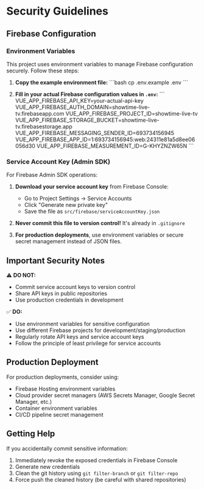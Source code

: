 # Security Guidelines

## Firebase Configuration

### Environment Variables

This project uses environment variables to manage Firebase configuration securely. Follow these steps:

1. **Copy the example environment file:**
   \`\`\`bash
   cp .env.example .env
   \`\`\`

2. **Fill in your actual Firebase configuration values in `.env`:**
   \`\`\`
   VUE_APP_FIREBASE_API_KEY=your-actual-api-key
   VUE_APP_FIREBASE_AUTH_DOMAIN=showtime-live-tv.firebaseapp.com
   VUE_APP_FIREBASE_PROJECT_ID=showtime-live-tv
   VUE_APP_FIREBASE_STORAGE_BUCKET=showtime-live-tv.firebasestorage.app
   VUE_APP_FIREBASE_MESSAGING_SENDER_ID=693734156945
   VUE_APP_FIREBASE_APP_ID=1:693734156945:web:24311e81a5d8ee06056d30
   VUE_APP_FIREBASE_MEASUREMENT_ID=G-KHYZNZW65N
   \`\`\`

### Service Account Key (Admin SDK)

For Firebase Admin SDK operations:

1. **Download your service account key** from Firebase Console:
   - Go to Project Settings → Service Accounts
   - Click "Generate new private key"
   - Save the file as `src/firebase/serviceAccountKey.json`

2. **Never commit this file to version control!** It's already in `.gitignore`

3. **For production deployments**, use environment variables or secure secret management instead of JSON files.

## Important Security Notes

⚠️ **DO NOT:**
- Commit service account keys to version control
- Share API keys in public repositories
- Use production credentials in development

✅ **DO:**
- Use environment variables for sensitive configuration
- Use different Firebase projects for development/staging/production
- Regularly rotate API keys and service account keys
- Follow the principle of least privilege for service accounts

## Production Deployment

For production deployments, consider using:
- Firebase Hosting environment variables
- Cloud provider secret managers (AWS Secrets Manager, Google Secret Manager, etc.)
- Container environment variables
- CI/CD pipeline secret management

## Getting Help

If you accidentally commit sensitive information:
1. Immediately revoke the exposed credentials in Firebase Console
2. Generate new credentials
3. Clean the git history using `git filter-branch` or `git filter-repo`
4. Force push the cleaned history (be careful with shared repositories)
